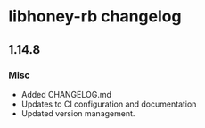 # libhoney-rb changelog

## 1.14.8

### Misc

-   Added CHANGELOG.md
-   Updates to CI configuration and documentation
-   Updated version management.
